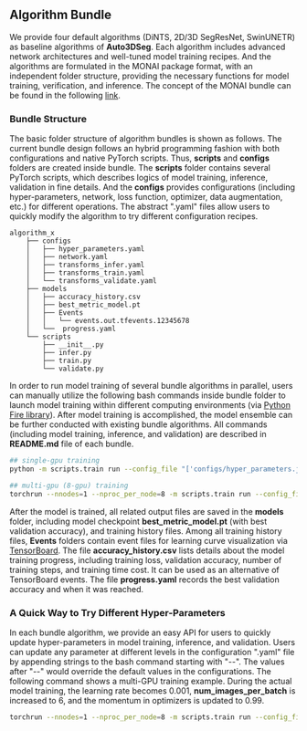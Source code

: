 ## Algorithm Bundle

We provide four default algorithms (DiNTS, 2D/3D SegResNet, SwinUNETR) as baseline algorithms of **Auto3DSeg**. Each algorithm includes advanced network architectures and well-tuned model training recipes. And the algorithms are formulated in the MONAI package format, with an independent folder structure, providing the necessary functions for model training, verification, and inference. The concept of the MONAI bundle can be found in the following [link](https://docs.monai.io/en/latest/mb_specification.html).

### Bundle Structure

The basic folder structure of algorithm bundles is shown as follows. The current bundle design follows an hybrid programming fashion with both configurations and native PyTorch scripts. Thus, **scripts** and **configs** folders are created inside bundle. The **scripts** folder contains several PyTorch scripts, which describes logics of model training, inference, validation in fine details. And the **configs** provides configurations (including hyper-parameters, network, loss function, optimizer, data augmentation, etc.) for different operations. The abstract ".yaml" files allow users to quickly modify the algorithm to try different configuration recipes.

```
algorithm_x
    ├── configs
    │   ├── hyper_parameters.yaml
    │   ├── network.yaml
    │   ├── transforms_infer.yaml
    │   ├── transforms_train.yaml
    │   └── transforms_validate.yaml
    ├── models
    │   ├── accuracy_history.csv
    │   ├── best_metric_model.pt
    │   ├── Events
    │   │   └── events.out.tfevents.12345678
    │   └──  progress.yaml
    └── scripts
        ├── __init__.py
        ├── infer.py
        ├── train.py
        └── validate.py
```

In order to run model training of several bundle algorithms in parallel, users can manually utilize the following bash commands inside bundle folder to launch model training within different computing environments (via [Python Fire library](https://github.com/google/python-fire)). After model training is accomplished, the model ensemble can be further conducted with existing bundle algorithms. All commands (including model training, inference, and validation) are described in **README.md** file of each bundle.

```bash
## single-gpu training
python -m scripts.train run --config_file "['configs/hyper_parameters.json','configs/network.yaml','configs/transforms_train.json','configs/transforms_validate.json']"

## multi-gpu (8-gpu) training
torchrun --nnodes=1 --nproc_per_node=8 -m scripts.train run --config_file "['configs/hyper_parameters.json','configs/network.yaml','configs/transforms_train.json','configs/transforms_validate.json']"
```

After the model is trained, all related output files are saved in the **models** folder, including model checkpoint **best_metric_model.pt** (with best validation accuracy), and training history files. Among all training history files, **Events** folders contain event files for learning curve visualization via [TensorBoard](https://www.tensorflow.org/tensorboard). The file **accuracy_history.csv** lists details about the model training progress, including training loss, validation accuracy, number of training steps, and training time cost. It can be used as an alternative of TensorBoard events. The file **progress.yaml** records the best validation accuracy and when it was reached.

### A Quick Way to Try Different Hyper-Parameters

In each bundle algorithm, we provide an easy API for users to quickly update hyper-parameters in model training, inference, and validation. Users can update any parameter at different levels in the configuration ".yaml" file by appending strings to the bash command starting with "--". The values after "--" would override the default values in the configurations. The following command shows a multi-GPU training example. During the actual model training, the learning rate becomes 0.001, **num_images_per_batch** is increased to 6, and the momentum in optimizers is updated to 0.99.

```bash
torchrun --nnodes=1 --nproc_per_node=8 -m scripts.train run --config_file "['configs/hyper_parameters.json','configs/network.yaml','configs/transforms_train.json','configs/transforms_validate.json']  --learning_rate 0.001 --num_images_per_batch 6 --optimizer#momentum 0.99"
```
